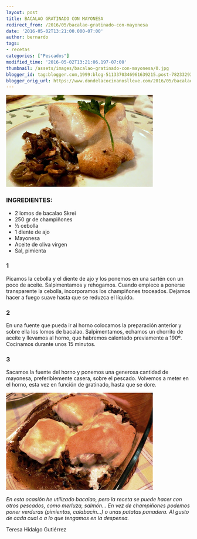 ```yaml
---
layout: post
title: BACALAO GRATINADO CON MAYONESA
redirect_from: /2016/05/bacalao-gratinado-con-mayonesa
date: '2016-05-02T13:21:00.000-07:00'
author: bernardo
tags:
- recetas
categories: ["Pescados"]
modified_time: '2016-05-02T13:21:06.197-07:00'
thumbnail: /assets/images/bacalao-gratinado-con-mayonesa/0.jpg
blogger_id: tag:blogger.com,1999:blog-5113370346961639215.post-7823329391998690242
blogger_orig_url: https://www.dondelacocinanoslleve.com/2016/05/bacalao-gratinado-con-mayonesa.html
---
```


![](/assets/images/bacalao-gratinado-con-mayonesa/0.jpg)

  
### INGREDIENTES:
* 2 lomos de bacalao Skrei
* 250 gr de champiñones
* ½ cebolla
* 1 diente de ajo
* Mayonesa
* Aceite de oliva virgen
* Sal, pimienta  

### 1

Picamos la cebolla y el diente de ajo y los ponemos en una sartén con un poco de aceite. Salpimentamos y rehogamos. Cuando empiece a ponerse transparente la cebolla, incorporamos los champiñones troceados. Dejamos hacer a fuego suave hasta que se reduzca el líquido.  

### 2

En una fuente que pueda ir al horno colocamos la preparación anterior y sobre ella los lomos de bacalao. Salpimentamos, echamos un chorrito de aceite y llevamos al horno, que habremos calentado previamente a 190º. Cocinamos durante unos 15 minutos.  

### 3

Sacamos la fuente del horno y ponemos una generosa cantidad de mayonesa, preferiblemente casera, sobre el pescado. Volvemos a meter en el horno, esta vez en función de gratinado, hasta que se dore.  

![](/assets/images/bacalao-gratinado-con-mayonesa/1.jpg)

  
_En esta ocasión he utilizado bacalao, pero la receta se puede hacer con otros pescados, como merluza, salmón... En vez de champiñones podemos poner verduras (pimientos, calabacín…) o unas patatas panadera. Al gusto de cada cual o a lo que tengamos en la despensa._  

Teresa Hidalgo Gutiérrez
